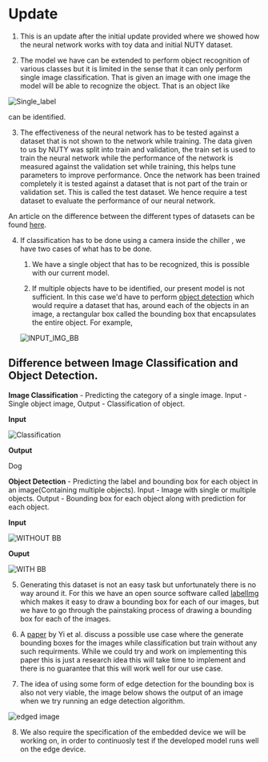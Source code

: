 # Update

1. This is an update after the initial update provided where we showed how the neural network works with toy data and initial NUTY dataset.

2. The model we have can be extended to perform object recognition of various classes but it is limited in the sense that it can only perform single image classification. That is given an image with one image the model will be able to recognize the object.
That is  an object like 

![Single_label](https://user-images.githubusercontent.com/41626118/88027689-3fb97980-cb55-11ea-9cda-177eda69b966.png)

can be identified. 

3. The effectiveness of the neural network has to be tested against a dataset that is not shown to the network while training. The data given to us by NUTY was split into train and validation, the train set is used to train the neural network while the performance of the network is measured against the validation set while training, this helps tune parameters to improve performance. Once the network has been trained completely it is tested against a dataset that is not part of the train or validation set. This is called the test dataset. We hence require a test dataset to evaluate the performance of our neural network.

An article on the difference between the different types of datasets can be found [here](https://towardsdatascience.com/train-validation-and-test-sets-72cb40cba9e7). 

4. If classification has to be done using a camera inside the chiller , we have two cases of what has to be done.

	1. We have a single object that has to be recognized, this is possible with our current model.
	
	2. If multiple objects have to be identified, our present model is not sufficient. In this case we'd have to perform [object detection](https://en.wikipedia.org/wiki/Object_detection) which would require a dataset that has, around each of the objects in an image, a rectangular box called the bounding box that encapsulates the entire object. For example,
	
	![INPUT_IMG_BB](https://user-images.githubusercontent.com/41626118/88045541-50291e80-cb6c-11ea-98e7-2fcc37e1c4aa.png)

	
## Difference between Image Classification and Object Detection.

**Image Classification** - Predicting the category of a single image. Input - Single object image, Output - Classification of object.

**Input**

![Classification](https://user-images.githubusercontent.com/41626118/88037339-603c0080-cb62-11ea-9d14-73cb20daeaf3.png)

**Output**

Dog

**Object Detection** - Predicting the label and bounding box for each object in an image(Containing multiple objects). Input - Image with single or multiple objects. Output - Bounding box for each object along with prediction for each object.

**Input**

![WITHOUT BB](https://user-images.githubusercontent.com/41626118/88043221-caf13a00-cb6a-11ea-937d-f2d7f9583d3d.png)

**Ouput**

![WITH BB](https://user-images.githubusercontent.com/41626118/88043139-ad23d500-cb6a-11ea-9cf4-3dd38c412d39.png)

		
5. Generating this dataset is not an easy task but unfortunately there is no way around it. For this we have an open source software called [labelImg](https://github.com/tzutalin/labelImg#installation) which makes it easy to draw a bounding box for each of our images, but we have to go through the painstaking process of drawing a bounding box for each of the images. 
	
6.  A [paper](https://arxiv.org/pdf/1904.09781.pdf) by Yi et al. discuss a possible use case where the generate bounding boxes for the images while classification but train without any such requirments. While we could try and work on implementing this paper this is just a research idea this will take time to implement and there is no guarantee that this will work well for our use case.
	
7. The idea of using some form of edge detection for the bounding box is also not very viable, the image below shows the output of an image  when we try running an edge detection algorithm.

![edged image](https://user-images.githubusercontent.com/41626118/87909347-b5eeab00-ca85-11ea-9df6-532346fe5c9d.png)

8. We also require the specification of the embedded device we will be working on, in order to continuosly test if the developed model runs well on the edge device.

